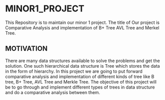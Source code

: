 # MINOR1_PROJECT
This Repository is to maintain our minor 1 project. The title of Our project is Comparative Analysis and implementation of B+ Tree AVL Tree and Merkel Tree.

## MOTIVATION
There are many data structures available to solve the problems and get the solution. One such hierarchical data structure is Tree which stores the data in the form of hierarchy.
In this project we are going to put forward comparative analysis and implementation of different kinds of tree like B tree, B+ Tree, AVL Tree and Merkle Tree.
The objective of this project will be to go through and implement different types of trees in data structure and do a comparative analysis between them.
